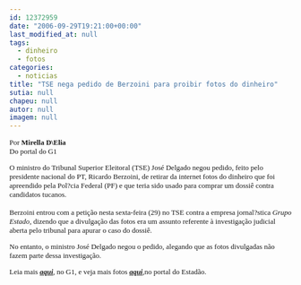 ```yaml
---
id: 12372959
date: "2006-09-29T19:21:00+00:00"
last_modified_at: null
tags:
  - dinheiro
  - fotos
categories:
  - noticias
title: "TSE nega pedido de Berzoini para proibir fotos do dinheiro"
sutia: null
chapeu: null
autor: null
imagem: null
---
```

<p><FONT size=2></p>
<p><P><FONT face=Verdana>Por</FONT><FONT face=Verdana><B> Mirella D\Elia<BR></B>Do portal do G1 </FONT></P></p>
<p><P><FONT face=Verdana>O ministro do Tribunal Superior Eleitoral (TSE) José Delgado negou pedido, feito pelo presidente nacional do PT, Ricardo Berzoini, de retirar da internet fotos do dinheiro que foi apreendido pela Pol?cia Federal (PF) e que teria sido usado para comprar um dossiê contra candidatos tucanos.<BR><BR>Berzoini entrou com a petição nesta sexta-feira (29) no TSE contra a empresa jornal?stica <I>Grupo Estado</I>, dizendo que a divulgação das fotos era um assunto referente à investigação judicial aberta pelo tribunal para apurar o caso do dossiê. </FONT></P></p>
<p><P><FONT face=Verdana>No entanto, o ministro José Delgado negou o pedido, alegando que as fotos divulgadas não fazem parte dessa investigação. </FONT></P></p>
<p><P><FONT face=Verdana>Leia mais <A href=\"https://g1.globo.com/Noticias/Eleicoes/0,,AA1291792-6282,00.html\" target=_blank><EM><STRONG>aqui</STRONG></EM></A>, no G1,&nbsp;e veja mais fotos <A href=\"https://www.estadao.com.br/ext/especial/extraonline/galerias/eleicoes2006/2006/09/29/13163900/\" target=_blank><STRONG><EM>aqui</EM></STRONG></A>,no portal do Estadão.&nbsp;&nbsp;</P></FONT></FONT> </p>
